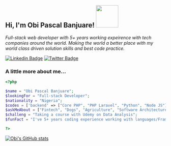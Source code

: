 <h2> Hi, I'm Obi Pascal Banjuare! <img src="https://media.giphy.com/media/26Fxy3Iz1ari8oytO/giphy.gif" width="70"></h2>
<p><em>Full-stack web developer with 5+ years working expeirence with tech companies around the world. Making the world a better place with my world class driven solution skills and best code practice.</em></p>


[![Linkedin Badge](https://img.shields.io/badge/Obi%20Pascal%20Banjuare-blue?style=flat-square&logo=Linkedin&logoColor=white&link=https://https://www.linkedin.com/in/obipascal12/)](https://www.linkedin.com/in/obipascal12/)
[![Twitter Badge](https://img.shields.io/badge/-@banjuare_obi_-1ca0f1?style=flat-square&labelColor=1ca0f1&logo=twitter&logoColor=white&link=https://twitter.com/banjuare_obi)](https://twitter.com/banjuare_obi)
<!-- [![ThePracticalDev Badge](https://img.shields.io/badge/-misselliev-0A0A0A?style=flat-square&labelColor=black&logo=dev.to&link=https://dev.to/misselliev)](https://dev.to/misselliev) -->

### A little more about me...  

```php
<?php

$name = "Obi Pascal Banjuare";
$lookingFor = "Full-stack Developer";
$nationality = "Nigeria";
$codes = ['backend' => ["Core PHP", "PHP Laravel", "Python", "Node JS"], 'frontend' => ["Javascript", "React JS/React Native", "HTML/CSS/SCSS/SASS/Bootstrap", "Axios", "Git"]];
$askMeAbout = ["Fintech", "Dogs", "Agriculture", "Software Architecture"];
$challeng = "Taking a course with Udemy on Data Analysis";
$funFact = "I've 5+ years coding experience working with languages/Frameworks like laravel, Python, Express JS, React JS/Native looking forward to learning machine learning to power data insides for business growth";

?>
```

[![Obi's GitHub stats](https://github-readme-stats.vercel.app/api?username=obipascal&show_icons=true&theme=radical)](https://github.com/obipascal/github-readme-stats)

<!-- [![Top Langs](https://github-readme-stats.vercel.app/api/top-langs/?username=obipascal)](https://github.com/moween/github-readme-stats) -->


 
